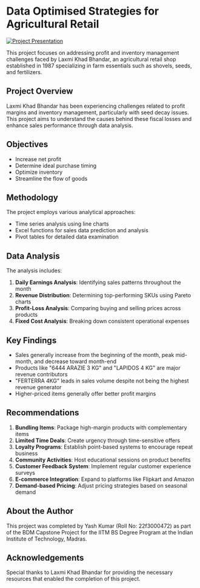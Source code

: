 # Data Optimised Strategies for Agricultural Retail

[![Project Presentation](https://img.shields.io/badge/Google%20Slides-View%20Presentation-blue?logo=google-slides)](https://docs.google.com/presentation/d/1414qN2EpKyiuWv-95DmD9-s-4nfL22Wy/edit?usp=sharing&ouid=106000101142158471943&rtpof=true&sd=true)

This project focuses on addressing profit and inventory management challenges faced by Laxmi Khad Bhandar, an agricultural retail shop established in 1987 specializing in farm essentials such as shovels, seeds, and fertilizers.

## Project Overview

Laxmi Khad Bhandar has been experiencing challenges related to profit margins and inventory management, particularly with seed decay issues. This project aims to understand the causes behind these fiscal losses and enhance sales performance through data analysis.

## Objectives

- Increase net profit
- Determine ideal purchase timing
- Optimize inventory
- Streamline the flow of goods

## Methodology

The project employs various analytical approaches:
- Time series analysis using line charts
- Excel functions for sales data prediction and analysis
- Pivot tables for detailed data examination

## Data Analysis

The analysis includes:
1. **Daily Earnings Analysis**: Identifying sales patterns throughout the month
2. **Revenue Distribution**: Determining top-performing SKUs using Pareto charts
3. **Profit-Loss Analysis**: Comparing buying and selling prices across products
4. **Fixed Cost Analysis**: Breaking down consistent operational expenses

## Key Findings

- Sales generally increase from the beginning of the month, peak mid-month, and decrease toward month-end
- Products like "6444 ARAZIE 3 KG" and "LAPIDOS 4 KG" are major revenue contributors
- "FERTERRA 4KG" leads in sales volume despite not being the highest revenue generator
- Higher-priced items generally offer better profit margins

## Recommendations

1. **Bundling Items**: Package high-margin products with complementary items
2. **Limited Time Deals**: Create urgency through time-sensitive offers
3. **Loyalty Programs**: Establish point-based systems to encourage repeat business
4. **Community Activities**: Host educational sessions on product benefits
5. **Customer Feedback System**: Implement regular customer experience surveys
6. **E-commerce Integration**: Expand to platforms like Flipkart and Amazon
7. **Demand-based Pricing**: Adjust pricing strategies based on seasonal demand

## About the Author

This project was completed by Yash Kumar (Roll No: 22f3000472) as part of the BDM Capstone Project for the IITM BS Degree Program at the Indian Institute of Technology, Madras.

## Acknowledgements

Special thanks to Laxmi Khad Bhandar for providing the necessary resources that enabled the completion of this project.

